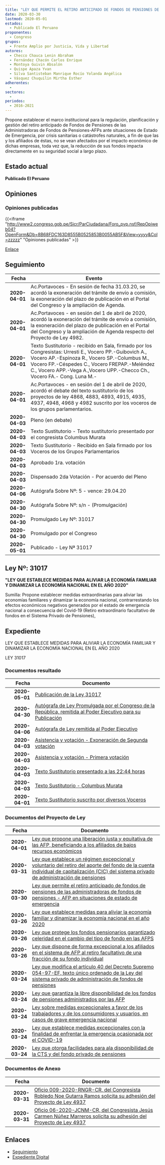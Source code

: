 ```yaml
---
title: "LEY QUE PERMITE EL RETIRO ANTICIPADO DE FONDOS DE PENSIONES DE LAS ADMINISTRADORAS DE FONDOS DE PENSIONES-AFPS EN SITUACIONES DE ESTADO DE EMERGENCIA"
date: 2020-03-30
lastmod: 2020-05-01
estados: 
  - Publicado El Peruano
proponentes: 
  - Congreso
grupos: 
  - Frente Amplio por Justicia, Vida y Libertad
autores: 
  - Checco Chauca Lenin Abraham
  - Fernández Chacón Carlos Enrique
  - Montoya Guivin Absalón
  - Quispe Apaza Yvan
  - Silva Santisteban Manrique Rocío Yolanda Angélica
  - Vásquez Chuquilin Mirtha Esther
adherentes: 
  - 
sectores: 
  - 
periodos: 
  - 2016-2021
---
```


Propone establecer el marco institucional para la regulación, planificación y gestión del retiro anticipado de Fondos de Pensiones de las Administradoras de Fondos de Pensiones-AFPs ante situaciones de Estado de Emergencia, por crisis sanitarias o catástrofes naturales, a fin de que las y los afiliados de éstas, no se vean afectados por el impacto económico de dichas empresas, toda vez que, la reducción de sus fondos impacta directamente en su seguridad social a largo plazo.


## Estado actual

**Publicado El Peruano**

## Opiniones

### Opiniones publicadas

{{<iframe "http://www2.congreso.gob.pe/Sicr/ParCiudadana/Foro_pvp.nsf/RepOpiweb04?OpenForm&Db=8B68FDC163D8555B0525853B0055AB5F&View=yyyy&Col=zzzzz" "Opiniones publicadas" >}}

[Enlace](http://www2.congreso.gob.pe/Sicr/ParCiudadana/Foro_pvp.nsf/RepOpiweb04?OpenForm&Db=8B68FDC163D8555B0525853B0055AB5F&View=yyyy&Col=zzzzz)

## Seguimiento

| Fecha | Evento |
|------:|--------|
| **2020-04-01** | Ac.Portavoces - En sesión de fecha 31.03.20, se acordó la exoneración del trámite de envío a comisión, la exoneración del plazo de publicación en el Portal del Congreso y la ampliación de Agenda.|
| **2020-04-01** | Ac.Portavoces - en sesión del 1 de abril de 2020, acordó la exoneración del trámite de envío a comisión, la exoneración del plazo de publicación en el Portal del Congreso y la ampliación de Agenda respecto del Proyecto de Ley 4982.|
| **2020-04-01** | Texto Sustitutorio - recibido en Sala, firmado por los Congresistas: Urresti E., Vocero PP.-Guibovich A., Vocero AP.-Espinoza R., Vocero SP.-Columbus M., Vocero FP.-Céspedes C., Vocero FREPAP.-Meléndez C., Vocero APP.-Vega A.,Vocero UPP.-Checco Ch., Vocero FA.- Cong. Luna M.-|
| **2020-04-01** | Ac.Portavoces - en sesión del 1 de abril de 2020, acordó el debate del texto sustitutorio de los proyectos de ley 4868, 4883, 4893, 4915, 4935, 4937, 4948, 4968 y 4982 suscrito por los voceros de los grupos parlamentarios.|
| **2020-04-03** | Pleno (en debate)|
| **2020-04-03** | Texto Sustitutorio - Texto sustitutorio presentado por el congresista Columbus Murata|
| **2020-04-03** | Texto Sustitutorio - Recibido en Sala firmado por los Voceros de los Grupos Parlamentarios|
| **2020-04-03** | Aprobado 1ra. votación|
| **2020-04-03** | Dispensado 2da Votación - Por acuerdo del Pleno|
| **2020-04-06** | Autógrafa Sobre Nº: 5 - vence: 29.04.20|
| **2020-04-30** | Autógrafa Sobre Nº: s/n - (Promulgación)|
| **2020-04-30** | Promulgado Ley Nº: 31017|
| **2020-04-30** | Promulgado por el Congreso|
| **2020-05-01** | Publicado - Ley Nª 31017|

## Ley Nº: 31017

**"LEY QUE ESTABLECE MEDIDAS PARA ALIVIAR LA ECONOMÍA FAMILIAR Y DINAMIZAR LA ECONOMÍA NACIONAL EN EL AÑO 2020"**

Sumilla: Propone establecer medidas extraordinarias para aliviar las economías familiares y dinamizar la economía nacional, contrarrestando los efectos económicos negativos generados por el estado de emergencia nacional a consecuencia del Covid-19 (Retiro extraordinario facultativo de fondos en el Sistema Privado de Pensiones),


## Expediente

LEY QUE ESTABLECE MEDIDAS PARA ALIVIAR LA ECONOMÍA FAMILIAR Y DINAMIZAR LA ECONOMÍA NACIONAL EN EL AÑO 2020

LEY 31017


### Documentos resultado

| Fecha | Documento |
|------:|--------|
| **2020-05-01** | [Publicación de la Ley 31017](http://www.leyes.congreso.gob.pe/Documentos/2016_2021/ADLP/Normas_Legales/31017-LEY.pdf) |
| **2020-04-30** | [Autógrafa de Ley Promulgada por el Congreso de la República, remitida al Poder Ejecutivo para su Publicación](http://www.leyes.congreso.gob.pe/Documentos/2016_2021/ADLP/Texto_Aprobado/AU04868-20200430.pdf) |
| **2020-04-06** | [Autógrafa de Ley remitida al Poder Ejecutivo](http://www.leyes.congreso.gob.pe/Documentos/2016_2021/Autografas/Ley_y_de_Resolucion_Legislativa/AU04868200406.pdf) |
| **2020-04-03** | [Asistencia y votación - Exoneración de Segunda votación](http://www.leyes.congreso.gob.pe/Documentos/2016_2021/Asistencia_y_Votacion/Proyectos_de_Ley/Exoneracion_de_Segunda_Votacion/ESV0486820200403.pdf) |
| **2020-04-03** | [Asistencia y votación - Primera votación](http://www.leyes.congreso.gob.pe/Documentos/2016_2021/Asistencia_y_Votacion/Proyectos_de_Ley/AV0486820200403.pdf) |
| **2020-04-03** | [Texto Sustitutorio presentado a las 22:44 horas](http://www.leyes.congreso.gob.pe/Documentos/2016_2021/Texto_Sustitutorio/Proyectos_de_Ley/TS0493720200403.pdf) |
| **2020-04-03** | [Texto Sustitutorio - Columbus Murata](http://www2.congreso.gob.pe/Sicr/TraDocEstProc/Contdoc01_2011.nsf/Docpub/99F758FE36E58A0F0525853F00708CCA/$FILE/TS04868-20200403.pdf) |
| **2020-04-01** | [Texto Sustitutorio suscrito por diversos Voceros](http://www.leyes.congreso.gob.pe/Documentos/2016_2021/Texto_Sustitutorio/Proyectos_de_Ley/TS0493720200401.pdf) |

### Documentos del Proyecto de Ley

| Fecha | Documento |
|------:|--------|
| **2020-04-01** | [Ley que propone una liberación justa y equitativa de las AFP, beneficiando a los afiliados de bajos recursos económicos](http://www.leyes.congreso.gob.pe/Documentos/2016_2021/Proyectos_de_Ley_y_de_Resoluciones_Legislativas/PL04982-20200401.pdf) |
| **2020-03-31** | [Ley que establece un régimen excepcional y voluntario del retiro del aporte del fondo de la cuenta individual de capitalización (CIC) del sistema privado de administración de pensiones](http://www.leyes.congreso.gob.pe/Documentos/2016_2021/Proyectos_de_Ley_y_de_Resoluciones_Legislativas/PL04968-20200331.pdf) |
| **2020-03-30** | [Ley que permite el retiro anticipado de fondos de pensiones de las administradoras de fondos de pensiones - AFP en situaciones de estado de emergencia](http://www.leyes.congreso.gob.pe/Documentos/2016_2021/Proyectos_de_Ley_y_de_Resoluciones_Legislativas/PL04948-20200330.pdf) |
| **2020-03-26** | [Ley que establece medidas para aliviar la economía familiar y dinamizar la economía nacional en el año 2020](http://www.leyes.congreso.gob.pe/Documentos/2016_2021/Proyectos_de_Ley_y_de_Resoluciones_Legislativas/PL04937-20200326.pdf) |
| **2020-03-26** | [Ley que protege los fondos pensionarios garantizado celeridad en el cambio del tipo de fondo en las AFPS](http://www.leyes.congreso.gob.pe/Documentos/2016_2021/Proyectos_de_Ley_y_de_Resoluciones_Legislativas/PL04935-20200326.pdf) |
| **2020-03-26** | [Ley que dispone de forma excepcional a los afiliados en el sistema de AFP al retiro facultativo de una fracción de su fondo individual](http://www.leyes.congreso.gob.pe/Documentos/2016_2021/Proyectos_de_Ley_y_de_Resoluciones_Legislativas/PL04915-20200326.pdf) |
| **2020-03-24** | [Ley que modifica el artículo 40 del Decreto Supremo 054-97-EF, texto único ordenado de la Ley del sistema privado de administración de fondos de pensiones](http://www.leyes.congreso.gob.pe/Documentos/2016_2021/Proyectos_de_Ley_y_de_Resoluciones_Legislativas/PL04893-20200324.pdf) |
| **2020-03-24** | [Ley que garantiza la libre disponibilidad de los fondos de pensiones administrados por las AFP](http://www.leyes.congreso.gob.pe/Documentos/2016_2021/Proyectos_de_Ley_y_de_Resoluciones_Legislativas/PL04883-20200324.pdf) |
| **2020-03-24** | [Ley sobre medidas excepcionales a favor de los trabajadores y de los consumidores y usuarios, en casos de grave emergencia nacional](http://www.leyes.congreso.gob.pe/Documentos/2016_2021/Proyectos_de_Ley_y_de_Resoluciones_Legislativas/PL04891_20200324.pdf) |
| **2020-03-24** | [Ley que establece medidas excepcionales con la finalidad de enfrentar la emergencia ocasionada por el COVID-19](http://www.leyes.congreso.gob.pe/Documentos/2016_2021/Proyectos_de_Ley_y_de_Resoluciones_Legislativas/PL04869-20200324..pdf) |
| **2020-03-24** | [Ley que otorga facilidades para ala disponibilidad de la CTS y del fondo privado de pensiones](http://www.leyes.congreso.gob.pe/Documentos/2016_2021/Proyectos_de_Ley_y_de_Resoluciones_Legislativas/PL04868-20200324..pdf) |

### Documentos de Anexo

| Fecha | Documento |
|------:|--------|
| **2020-03-31** | [Oficio 009-2020-RNGR-CR, del Congresista Robledo Noe Gutarra Ramos solicita su adhesión del Proyecto de Ley 4937](http://www.leyes.congreso.gob.pe/Documentos/2016_2021/Adhesiones/Proyectos_de_Ley/OFICIO-009-2020-RNGR-CR..pdf) |
| **2020-03-31** | [Oficio 06-2020-JCNM-CR, del Congresista Jesús Carmen Núñez Marreros solicita su adhesión del Proyecto de Ley 4937](http://www.leyes.congreso.gob.pe/Documentos/2016_2021/Adhesiones/Proyectos_de_Ley/OFICIO-06-2020-JCNM-CR.pdf) |

## Enlaces 

- [Seguimiento](http://www2.congreso.gob.pe/Sicr/TraDocEstProc/CLProLey2016.nsf/f7fff46988ca05b1052578e100829cc7/ea483f22beac781a0525853b007144ad?OpenDocument)
- [Expediente Digital](http://www2.congreso.gob.pe/Sicr/TraDocEstProc/CLProLey2016.nsf/f7fff46988ca05b1052578e100829cc7/ea483f22beac781a0525853b007144ad?OpenDocument&Click=05257FB7005EB655.eb71d0cf91d8294e05256cdf006b5706/$Body/0.1C6C)
